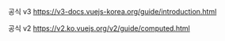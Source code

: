 공식 v3
https://v3-docs.vuejs-korea.org/guide/introduction.html

공식 v2
https://v2.ko.vuejs.org/v2/guide/computed.html
